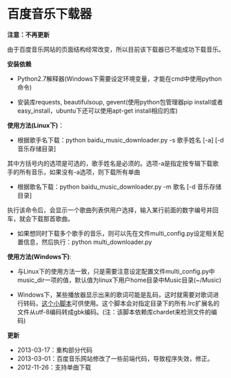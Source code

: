 百度音乐下载器
===============

**注意：不再更新**

由于百度音乐网站的页面结构经常改变，所以目前该下载器已不能成功下载音乐。

**安装依赖**

- Python2.7解释器(Windows下需要设定环境变量，才能在cmd中使用python命令)

- 安装库requests, beautifulsoup, gevent(使用python包管理器pip install或者easy\_install，ubuntu下还可以使用apt-get install相应的库)


**使用方法(Linux下)**：

- 根据歌手名下载：python baidu_music_downloader.py -s 歌手姓名 [-a] [-d 音乐存储目录]

其中方括号内的选项是可选的，歌手姓名是必须的。选项-a是指定按专辑下载歌手的所有音乐，如果没有-a选项，则下载所有单曲

- 根据歌名下载：python baidu_music_downloader.py -m 歌名 [-d 音乐存储目录]

执行该命令后，会显示一个歌曲列表供用户选择，输入某行前面的数字编号并回车，就会下载那首歌曲。

- 如果想同时下载多个歌手的音乐，则可以先在文件multi\_config.py设定相关配置信息，然后执行：python multi_downloader.py

**使用方法(Windows下)**:

- 与Linux下的使用方法一致，只是需要注意设定配置文件multi_config.py中music_dir一项的值，默认值为linux下用户home目录中Music目录(~/Music)

- Windows下，某些播放器显示出来的歌词可能是乱码，这时就需要对歌词进行转码，[这个小脚本](https://github.com/youngsterxyf/ToolsForMyself/blob/master/change_encoding.py)可供使用。这个脚本会对指定目录下的所有.lrc扩展名的文件从utf-8编码转成gbk编码。(注：该脚本依赖库chardet来检测文件的编码)

**更新**

- 2013-03-17：重构部分代码
- 2013-03-01：百度音乐网站修改了一些前端代码，导致程序失效，修正。
- 2012-11-26：支持单曲下载
